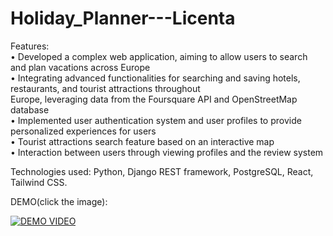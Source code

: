 # Holiday_Planner---Licenta

Features:  
• Developed a complex web application, aiming to allow users to search and plan vacations across Europe  
• Integrating advanced functionalities for searching and saving hotels, restaurants, and tourist attractions throughout  
  Europe, leveraging data from the Foursquare API and OpenStreetMap database  
• Implemented user authentication system and user profiles to provide personalized experiences for users  
• Tourist attractions search feature based on an interactive map  
• Interaction between users through viewing profiles and the review system  
  
Technologies used: Python, Django REST framework, PostgreSQL, React, Tailwind CSS.  

DEMO(click the image):  

[![DEMO VIDEO](https://img.youtube.com/vi/hqKZfg75wrA/0.jpg)](https://www.youtube.com/watch?v=hqKZfg75wrA)


